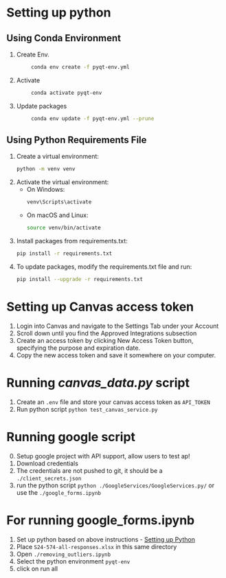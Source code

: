 # Setting up python 

## Using Conda Environment
1. Create Env. 
```bash 
        conda env create -f pyqt-env.yml
```
2. Activate 
```sh 
        conda activate pyqt-env
```
3. Update packages 
```bash 
        conda env update -f pyqt-env.yml --prune
```

## Using Python Requirements File
1. Create a virtual environment:
    ```sh
    python -m venv venv
    ```
2. Activate the virtual environment:
      - On Windows:
        ```bash
        venv\Scripts\activate
        ```
      - On macOS and Linux:
        ```bash 
        source venv/bin/activate
        ```
1. Install packages from requirements.txt:
    ```bash 
    pip install -r requirements.txt
    ```
2. To update packages, modify the requirements.txt file and run:
    ```bash
    pip install --upgrade -r requirements.txt
    ```
   
# Setting up Canvas access token 
1. Login into Canvas and navigate to the Settings Tab under your Account
2. Scroll down until you find the Approved Integrations subsection
3. Create an access token by clicking New Access Token button, specifying the purpose and expiration date.
4. Copy the new access token and save it somewhere on your computer.

# Running *canvas_data.py* script
1. Create an `.env` file and store your canvas access token as `API_TOKEN`
2. Run python script `python test_canvas_service.py`


# Running google script
0. Setup google project with API support, allow users to test ap!
1. Download credentials
2. The credentials are not pushed to git, it should be a `./client_secrets.json` 
3. run the python script `python ./GoogleServices/GoogleServices.py/` or use the `./google_forms.ipynb`


# For running google_forms.ipynb 
1. Set up python based on above instructions - [Setting up Python](#setting-up-python)
2. Place `S24-574-all-responses.xlsx` in this same directory 
3. Open `./removing_outliers.ipynb`  
4. Select the python environment `pyqt-env` 
5. click on run all